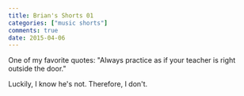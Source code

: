 ```yaml
---
title: Brian's Shorts 01
categories: ["music shorts"]
comments: true
date: 2015-04-06
---
```


One of my favorite quotes: "Always practice as if your teacher is right outside the door."

Luckily, I know he's not. Therefore, I don't.

